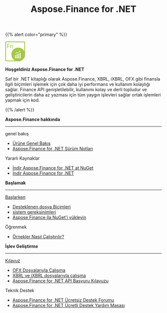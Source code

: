 ﻿---
title: Aspose.Finance for .NET
linktitle: Aspose.Finance for .NET
keywords: finance,xbrl,ixbrl,ofx,.net,dotnet,C#
description: XBRL, iXBRL, OFX gibi finansla ilgili formatları C# kullanarak değiştirmek için çok daha iyi performans ve kullanım kolaylığı sağlar.
type: docs
weight: 10
url: /tr/net/
is_root: true
aliases:
  - /net/working-with-aspose-finance/
---
{{% alert color="primary" %}}

<img src="home_1.png" style="width:64px;height:64px;" alt="Aspose.Finance for .NET Product Logo" />

**Hoşgeldiniz Aspose.Finance for .NET**

Saf bir .NET kitaplığı olarak Aspose.Finance, XBRL, iXBRL, OFX gibi finansla ilgili biçimleri işlemek için çok daha iyi performans ve kullanım kolaylığı sağlar. Finance API genişletilebilir, kullanımı kolay ve derli topludur ve geliştiricilerin daha az yazması için tüm yaygın işlevleri sağlar ortak işlemleri yapmak için kod.

{{% /alert %}}

<div class="row">
	<div class="col-md-4">
		<p><b>Aspose.Finance hakkında</b></p>
			<hr><p>genel bakış</p></hr>
			<ul>
				<li><a href="/finance/tr/net/product-overview/">Ürüne Genel Bakış</a></li>
			  <li><a href="https://releases.aspose.com/tr/finance/net/release-notes/">Aspose.Finance for .NET Sürüm Notları</a></li>
			</ul>            
	        <p>Yararlı Kaynaklar</p>
			<ul>
				<li><a href="https://www.nuget.org/packages/Aspose.Finance/">İndir Aspose.Finance for .NET at NuGet</a></li>
				<li><a href="https://downloads.aspose.com/finance/net">İndir Aspose.Finance for .NET</a></li>
			</ul>
	</div>
	<div class="col-md-4">
		<p><b>Başlamak</b></p>
			<hr><p><a href="/finance/tr/net/getting-started/">Başlarken</a></p></hr>
			<ul>
				<li><a href="/finance/tr/net/supported-file-formats/">Desteklenen dosya Biçimleri</a></li>
				<li><a href="/finance/tr/net/system-requirements/">sistem gereksinimleri</a></li>
				<li><a href="/finance/tr/net/installation/">Aspose Finance ila NuGet'i yükleyin</a></li>
			</ul>
			<p>Öğrenmek</p>
			<ul>
				<li><a href="/finance/tr/net/how-to-run-the-examples/">Örnekler Nasıl Çalıştırılır?</a></li>
			</ul>
	</div>
	<div class="col-md-4">
		<p><b>İşlev Geliştirme</b></p>
			<hr><p><a href="/finance/tr/net/developer-guide/">Kılavuz</a></p></hr>
			<ul>
				<li><a href="/finance/tr/net/working-with-ofx-files/">OFX Dosyalarıyla Çalışma</a></li>
				<li><a href="/finance/tr/net/working-with-xbrl-and-ixbrl-files/">XBRL ve iXBRL dosyalarıyla çalışma</a></li>
				<li><a href="https://reference.aspose.com/finance/net">Aspose.Finance for .NET API Başvuru Kılavuzu</a></li>
			</ul>
			<p>Teknik Destek</p>
			<ul>
				<li><a href="https://forum.aspose.com/c/finance/43">Aspose.Finance for .NET Ücretsiz Destek Forumu</a></li>
				<li><a href="https://helpdesk.aspose.com/">Aspose.Finance for .NET Ücretli Destek Yardım Masası</a></li>
			</ul>
	</div>
</div>

